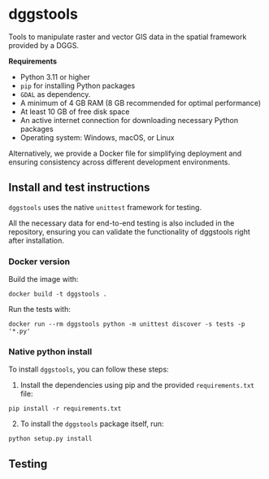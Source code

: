 # dggstools

Tools to manipulate raster and vector GIS data in the spatial framework provided by a DGGS.

**Requirements**
- Python 3.11 or higher
- `pip` for installing Python packages
- `GDAL` as dependency. 
- A minimum of 4 GB RAM (8 GB recommended for optimal performance)
- At least 10 GB of free disk space
- An active internet connection for downloading necessary Python packages
- Operating system: Windows, macOS, or Linux

Alternatively, we provide a Docker file for simplifying deployment and ensuring consistency across different development environments.

## Install and test instructions

`dggstools` uses the native `unittest` framework for testing.

All the necessary data for end-to-end testing is also included in the repository, ensuring you can validate the functionality of dggstools right after installation.


### Docker version

Build the image with:

```
docker build -t dggstools .
```

Run the tests with:

```
docker run --rm dggstools python -m unittest discover -s tests -p '*.py'
```

### Native python install 

To install `dggstools`, you can follow these steps:

1. Install the dependencies using pip and the provided `requirements.txt` file:

```
pip install -r requirements.txt
```

2. To install the `dggstools` package itself, run:

```
python setup.py install
```


## Testing

